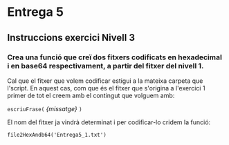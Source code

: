# Entrega 5
## Instruccions exercici Nivell 3
### Crea una funció que creï dos fitxers codificats en hexadecimal i en base64 respectivament, a partir del fitxer del nivell 1.

Cal que el fitxer que volem codificar estigui a la mateixa carpeta que l'script. En aquest cas, com que és el fitxer que s'origina a l'exercici 1 primer de tot el creem amb el contingut que volguem amb:

`escriuFrase(` _{missatge}_ `)`

El nom del fitxer ja vindrà determinat i per codificar-lo cridem la funció:

`file2HexAndb64('Entrega5_1.txt')`